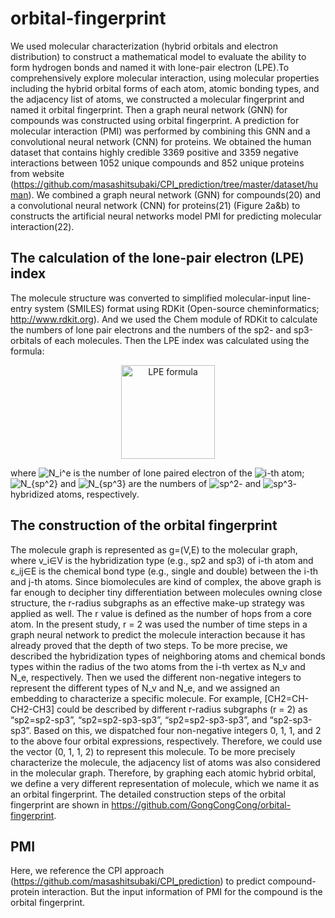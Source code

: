 # orbital-fingerprint

 We used molecular characterization (hybrid orbitals and electron distribution) to construct a mathematical model to evaluate the ability to form hydrogen bonds and named it with lone-pair electron (LPE).To comprehensively explore molecular interaction, using molecular properties including the hybrid orbital forms of each atom, atomic bonding types, and the adjacency list of atoms, we constructed a molecular fingerprint and named it orbital fingerprint. Then a graph neural network (GNN) for compounds was constructed using orbital fingerprint. A prediction for molecular interaction (PMI) was performed by combining this GNN and a convolutional neural network (CNN) for proteins.
 We obtained the human dataset that contains highly credible 3369 positive and 3359 negative interactions between 1052 unique compounds and 852 unique proteins from website (https://github.com/masashitsubaki/CPI_prediction/tree/master/dataset/human).
 We combined a graph neural network (GNN) for compounds(20) and a convolutional neural network (CNN) for proteins(21) (Figure 2a&b) to constructs the artificial neural networks model PMI for predicting molecular interaction(22).

## The calculation of the lone-pair electron (LPE) index
The molecule structure was converted to simplified molecular-input line-entry system (SMILES) format using RDKit (Open-source cheminformatics; http://www.rdkit.org). And we used the Chem module of RDKit to calculate the numbers of lone pair electrons and the numbers of the sp2- and sp3-orbitals of each molecules. Then the LPE index was calculated using the formula: 
<div align=center><img src="https://latex.codecogs.com/svg.latex?\inline&space;\bg_white&space;\fn_cs&space;\huge&space;LPE=&space;\frac{\sum^{n}_{1}N_i^e}{N_{sp^2}&space;&plus;&space;N_{{sp}^3}}" width="150" height="150" alt="LPE formula" /></div>

where 
![N_i^e](https://latex.codecogs.com/svg.latex?\inline&space;\bg_white&space;\fn_cs&space;N_i^e) is the number of lone paired electron of the 
![i](https://latex.codecogs.com/svg.latex?\inline&space;\bg_white&space;\fn_cs&space;i)-th atom; 
![N_{sp^2}](https://latex.codecogs.com/svg.latex?\inline&space;\bg_white&space;\fn_cs&space;N_{sp^2}) and 
![N_{sp^3}](https://latex.codecogs.com/svg.latex?\inline&space;\bg_white&space;\fn_cs&space;N_{sp^3}) are the numbers of 
![sp^2](https://latex.codecogs.com/svg.latex?\inline&space;\bg_white&space;\fn_cs&space;sp^2)- and 
![sp^3](https://latex.codecogs.com/svg.latex?\inline&space;\bg_white&space;\fn_cs&space;sp^3)-hybridized atoms, respectively. 


## The construction of the orbital fingerprint
The molecule graph is represented as g=(V,E) to the molecular graph, where v_i∈V is the hybridization type (e.g., sp2 and sp3) of i-th atom and ε_ij∈E is the chemical bond type (e.g., single and double) between the i-th and j-th atoms. Since biomolecules are kind of complex, the above graph is far enough to decipher tiny differentiation between molecules owning close structure, the r-radius subgraphs as an effective make-up strategy was applied as well. The r value is defined as the number of hops from a core atom. In the present study, r = 2 was used the number of time steps in a graph neural network to predict the molecule interaction because it has already proved that the depth of two steps. To be more precise, we described the hybridization types of neighboring atoms and chemical bonds types within the radius of the two atoms from the i-th vertex as N_v and N_e, respectively. Then we used the different non-negative integers to represent the different types of N_v and N_e, and we assigned an embedding to characterize a specific molecule. For example, [CH2=CH-CH2-CH3] could be described by different r-radius subgraphs (r = 2) as “sp2=sp2-sp3”, “sp2=sp2-sp3-sp3”, “sp2=sp2-sp3-sp3”, and “sp2-sp3-sp3”. Based on this, we dispatched four non-negative integers 0, 1, 1, and 2 to the above four orbital expressions, respectively. Therefore, we could use the vector (0, 1, 1, 2) to represent this molecule. To be more precisely characterize the molecule, the adjacency list of atoms was also considered in the molecular graph. Therefore, by graphing each atomic hybrid orbital, we define a very different representation of molecule, which we name it as an orbital fingerprint. The detailed construction steps of the orbital fingerprint are shown in https://github.com/GongCongCong/orbital-fingerprint. 

## PMI

Here, we reference the CPI approach (https://github.com/masashitsubaki/CPI_prediction) to predict compound-protein interaction. But the input information of PMI for the compound is the orbital fingerprint.
